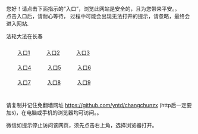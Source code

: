 您好！请点击下面指示的“入口”，浏览此网站是安全的，且为您带来平安。。 <br/>
点击入口后，请耐心等待， 过程中可能会出现无法打开的提示，请忽略，最终会进入网站. </br>

法轮大法在长春<br/>
<div style="padding:10px"><a style="margin:20px" target="_blank" href="https://d2kl4xgzjto8es.cloudfront.net/2Qpsp?awvviats" id="ccLink1" rel="nofollow">入口1</a> <a target="_blank" style="margin:20px" href="https://d17fnu7vneg4ss.cloudfront.net/2Qpsp?fgwzhfco" id="ccLink2" rel="nofollow">入口2</a> <a style="margin:20px" target="_blank" href="https://d1ss5ew5njea1o.cloudfront.net/2Qpsp?kdxiqjg" id="ccLink3" rel="nofollow">入口3</a></div>

<div style="padding:10px" ><a style="margin:20px" target="_blank" href="https://d2kl4xgzjto8es.cloudfront.net/2Qpsp?awvviats" id="ccLink4" rel="nofollow">入口4</a> <a style="margin:20px" href="https://d17fnu7vneg4ss.cloudfront.net/2Qpsp?fgwzhfco" target="_blank" id="ccLink5" rel="nofollow">入口5</a> <a style="margin:20px" href="https://d1ss5ew5njea1o.cloudfront.net/2Qpsp?kdxiqjg" target="_blank" id="ccLink6" rel="nofollow">入口6</a></div>

<div style="padding:10px"><a style="margin:20px" target="_blank" href="https://d2kl4xgzjto8es.cloudfront.net/2Qpsp?awvviats" id="ccLink7" rel="nofollow">入口7</a> <a style="margin:20px" href="https://d17fnu7vneg4ss.cloudfront.net/2Qpsp?fgwzhfco" target="_blank" id="ccLink8" rel="nofollow">入口8</a> <a style="margin:20px" target="_blank" href="https://d1ss5ew5njea1o.cloudfront.net/2Qpsp?kdxiqjg" id="ccLink9" rel="nofollow">入口9</a></div>

<br/>



请复制并记住免翻墙网址 https://github.com/yntd/changchunzx (http后一定要加s)，在电脑或手机的浏览器均可访问。。<br/>

微信如提示停止访问该网页，须先点击右上角，选择浏览器打开。

